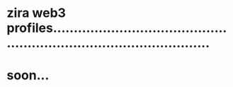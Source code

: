 # zira web3 profiles...........................................................................................
# soon...
